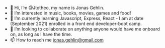 - 👋 Hi, I’m @Jtotheo, my name is Jonas Gehlin.
- 👀 I’m interested in music, books, movies, games and food!
- 🌱 I’m currently learning Javascript, Express, React - I am at date (September 2021) enrolled in a front end developer-boot camp.
- 💞️ I’m looking to collaborate on anything anyone would have me onboard on, as long as I have the time.
- 📫 How to reach me jonas.gehlin@gmail.com

<!---
Jtotheo/Jtotheo is a ✨ special ✨ repository because its `README.md` (this file) appears on your GitHub profile.
You can click the Preview link to take a look at your changes.
--->
